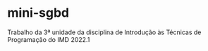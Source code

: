 # mini-sgbd
Trabalho da 3ª unidade da disciplina de Introdução às Técnicas de Programação do IMD 2022.1
